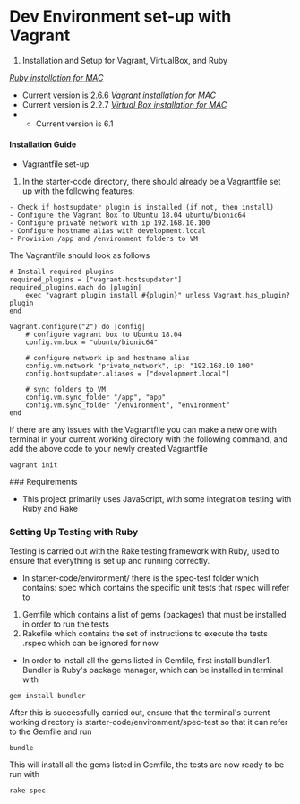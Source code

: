 # Dev Environment set-up with Vagrant

1. Installation and Setup for Vagrant, VirtualBox, and Ruby

*[Ruby installation for MAC](https://www.ruby-lang.org/en/downloads/)* 
- Current version is 2.6.6
*[Vagrant installation for MAC](https://www.vagrantup.com/)*
- Current version is 2.2.7
*[Virtual Box installation for MAC](https://www.virtualbox.org/wiki/Downloads)*
- - Current version is 6.1

#### Installation Guide

- Vagrantfile set-up

1. In the starter-code directory, there should already be a Vagrantfile set up with the following features:
```
- Check if hostsupdater plugin is installed (if not, then install)
- Configure the Vagrant Box to Ubuntu 18.04 ubuntu/bionic64
- Configure private network with ip 192.168.10.100
- Configure hostname alias with development.local
- Provision /app and /environment folders to VM
```

The Vagrantfile should look as follows
```
# Install required plugins
required_plugins = ["vagrant-hostsupdater"]
required_plugins.each do |plugin|
    exec "vagrant plugin install #{plugin}" unless Vagrant.has_plugin? plugin
end

Vagrant.configure("2") do |config|
	# configure vagrant box to Ubuntu 18.04
	config.vm.box = "ubuntu/bionic64"

	# configure network ip and hostname alias
	config.vm.network "private_network", ip: "192.168.10.100"
	config.hostsupdater.aliases = ["development.local"]

	# sync folders to VM
	config.vm.sync_folder "/app", "app"
	config.vm.sync_folder "/environment", "environment"
end
```
If there are any issues with the Vagrantfile you can make a new one with terminal in your current working directory with the following command, and add the above code to your newly created Vagrantfile
```
vagrant init
```

### Requirements

- This project primarily uses JavaScript, with some integration testing with Ruby and Rake

### Setting Up Testing with Ruby

Testing is carried out with the Rake testing framework with Ruby, used to ensure that everything is set up and running correctly.

- In starter-code/environment/ there is the spec-test folder which contains:
spec which contains the specific unit tests that rspec will refer to
1. Gemfile which contains a list of gems (packages) that must be installed in order to run the tests
2. Rakefile which contains the set of instructions to execute the tests
.rspec which can be ignored for now


- In order to install all the gems listed in Gemfile, first install bundler1. 
Bundler is Ruby's package manager, which can be installed in terminal with
```
gem install bundler
```
After this is successfully carried out, ensure that the terminal's current working directory is starter-code/environment/spec-test so that it can refer to the Gemfile and run
```
bundle
```
This will install all the gems listed in Gemfile, the tests are now ready to be run with
```
rake spec
```
